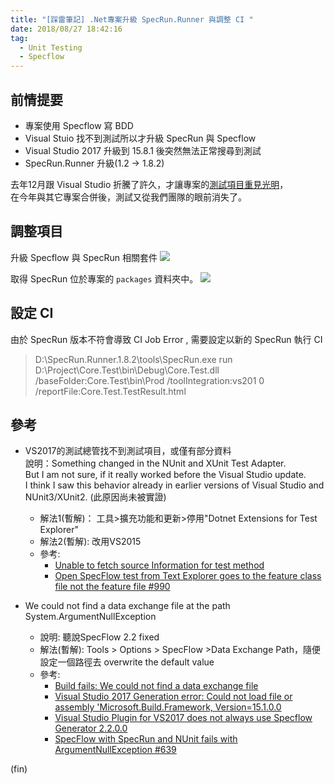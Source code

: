 ```yaml
---
title: "[踩雷筆記] .Net專案升級 SpecRun.Runner 與調整 CI "
date: 2018/08/27 18:42:16
tag:
  - Unit Testing
  - Specflow
---
```


## 前情提要
- 專案使用 Specflow 寫 BDD
- Visual Stuio 找不到測試所以才升級 SpecRun 與 Specflow
- Visual Studio 2017 升級到 15.8.1 後突然無法正常搜尋到測試
- SpecRun.Runner 升級(1.2 → 1.8.2)

去年12月跟 Visual Studio 折騰了許久，才讓專案的[測試項目重見光明](https://blog.marsen.me/2017/12/11/test_learn/vs2017_mstest_with_nuget/)，  
在今年與其它專案合併後，測試又從我們團隊的眼前消失了。

## 調整項目
升級 Specflow 與 SpecRun 相關套件
![](https://i.imgur.com/nwl6xFp.jpg)

取得 SpecRun 位於專案的 `packages` 資料夾中。
![](https://i.imgur.com/EyaFEFI.jpg)

## 設定 CI

由於 SpecRun 版本不符會導致 CI Job Error , 需要設定以新的 SpecRun 執行 CI

>D:\SpecRun.Runner.1.8.2\tools\SpecRun.exe run D:\Project\Core.Test\bin\Debug\Core.Test.dll /baseFolder:Core.Test\bin\Prod /toolIntegration:vs201 0 /reportFile:Core.Test.TestResult.html

## 參考
- VS2017的測試總管找不到測試項目，或僅有部分資料  
  說明：Something changed in the NUnit and XUnit Test Adapter.  
  But I am not sure, if it really worked before the Visual Studio update.  
  I think I saw this behavior already in earlier versions of Visual Studio and NUnit3/XUnit2. (此原因尚未被實證)
    -   解法1(暫解)：
        工具>擴充功能和更新>停用"Dotnet Extensions for Test Explorer"
    - 解法2(暫解): 
        改用VS2015
    - 參考: 
        - [Unable to fetch source Information for test method](https://developercommunity.visualstudio.com/content/problem/158160/unable-to-fetch-source-information-for-test-method.html)  
        - [Open SpecFlow test from Text Explorer goes to the feature class file not the feature file #990](https://github.com/techtalk/SpecFlow/issues/990)

- We could not find a data exchange file at the path System.ArgumentNullException
    - 說明: 聽說SpecFlow 2.2 fixed 
    - 解法(暫解): Tools > Options > SpecFlow >Data Exchange Path，隨便設定一個路徑去 overwrite the default value
    - 參考:
        - [Build fails: We could not find a data exchange file](https://github.com/techtalk/SpecFlow/issues/1234)
        - [Visual Studio 2017 Generation error: Could not load file or assembly 'Microsoft.Build.Framework, Version=15.1.0.0](https://github.com/techtalk/SpecFlow/issues/857)
        - [Visual Studio Plugin for VS2017 does not always use Specflow Generator 2.2.0.0](https://github.com/techtalk/SpecFlow/issues/896)
        - [SpecFlow with SpecRun and NUnit fails with ArgumentNullException #639](https://github.com/techtalk/SpecFlow/issues/639)

(fin)